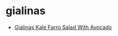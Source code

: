 # gialinas

 * [Gialinas Kale Farro Salad With Avocado](../index/g/gialinas-kale-farro-salad-with-avocado-51193750.json)
